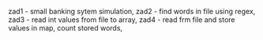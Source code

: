 
zad1 - small banking sytem simulation,
zad2 - find words in file using regex,
zad3 - read int values from file to array,
zad4 - read frm file and store values in map, count stored words,